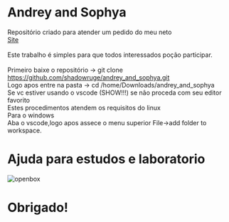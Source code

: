 
# Andrey and Sophya
Repositório criado para atender um pedido do meu neto<br>
[Site](https://shadowruge.github.io/andrey_and_sophya/)<br>
<br>
Este trabalho é simples para que todos interessados poção participar.<br>
<br>
Primeiro baixe o repositório -> git clone https://github.com/shadowruge/andrey_and_sophya.git <br>
Logo apos entre na pasta -> cd /home/Downloads/andrey_and_sophya <br>
Se vc estiver usando o vscode (SHOW!!!) se não proceda com seu editor favorito<br>
Estes procedimentos atendem os requisitos do linux<br>
Para o windows <br>
Aba o vscode,logo apos assece o menu superior File->add folder to workspace.<br />

# Ajuda para estudos e laboratorio
 ![openbox](https://user-images.githubusercontent.com/20734038/143509108-dff83ac0-aa78-4219-98a5-b76a91b1cd98.png)

# Obrigado!
